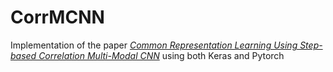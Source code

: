 # CorrMCNN
Implementation of the paper *[Common Representation Learning Using Step-based Correlation Multi-Modal CNN](https://arxiv.org/pdf/1711.00003.pdf)* using both Keras and Pytorch

